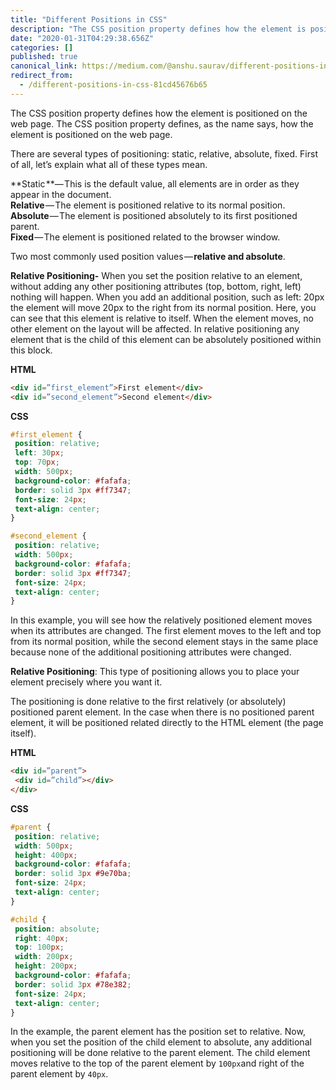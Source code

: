 ```yaml
---
title: "Different Positions in CSS"
description: "The CSS position property defines how the element is positioned on the web page. The CSS position property defines, as the name says, how…"
date: "2020-01-31T04:29:38.656Z"
categories: []
published: true
canonical_link: https://medium.com/@anshu.saurav/different-positions-in-css-81cd45676b65
redirect_from:
  - /different-positions-in-css-81cd45676b65
---
```


The CSS position property defines how the element is positioned on the web page. The CSS position property defines, as the name says, how the element is positioned on the web page.

There are several types of positioning: static, relative, absolute, fixed. First of all, let’s explain what all of these types mean.

**Static **— This is the default value, all elements are in order as they appear in the document.  
**Relative** — The element is positioned relative to its normal position.  
**Absolute** — The element is positioned absolutely to its first positioned parent.  
**Fixed** — The element is positioned related to the browser window.

Two most commonly used position values — **relative and absolute**.

**Relative Positioning-** When you set the position relative to an element, without adding any other positioning attributes (top, bottom, right, left) nothing will happen. When you add an additional position, such as left: 20px the element will move 20px to the right from its normal position. Here, you can see that this element is relative to itself. When the element moves, no other element on the layout will be affected. In relative positioning any element that is the child of this element can be absolutely positioned within this block.

**HTML**

```HTML
<div id=”first_element”>First element</div> 
<div id=”second_element”>Second element</div>
```

**CSS**

```CSS
#first_element { 
 position: relative; 
 left: 30px; 
 top: 70px; 
 width: 500px; 
 background-color: #fafafa; 
 border: solid 3px #ff7347; 
 font-size: 24px; 
 text-align: center; 
}

#second_element { 
 position: relative; 
 width: 500px; 
 background-color: #fafafa; 
 border: solid 3px #ff7347; 
 font-size: 24px; 
 text-align: center; 
}
```

In this example, you will see how the relatively positioned element moves when its attributes are changed. The first element moves to the left and top from its normal position, while the second element stays in the same place because none of the additional positioning attributes were changed.

**Relative Positioning**: This type of positioning allows you to place your element precisely where you want it.

The positioning is done relative to the first relatively (or absolutely) positioned parent element. In the case when there is no positioned parent element, it will be positioned related directly to the HTML element (the page itself).

**HTML**

```HTML
<div id=”parent”>
 <div id=”child”></div>
</div>
```
**CSS**





```CSS
#parent { 
 position: relative; 
 width: 500px; 
 height: 400px; 
 background-color: #fafafa; 
 border: solid 3px #9e70ba; 
 font-size: 24px; 
 text-align: center; 
}

#child { 
 position: absolute; 
 right: 40px; 
 top: 100px; 
 width: 200px; 
 height: 200px; 
 background-color: #fafafa; 
 border: solid 3px #78e382; 
 font-size: 24px; 
 text-align: center; 
}
```

In the example, the parent element has the position set to relative. Now, when you set the position of the child element to absolute, any additional positioning will be done relative to the parent element. The child element moves relative to the top of the parent element by `100px`and right of the parent element by `40px`.
